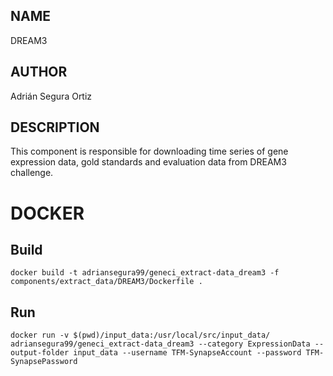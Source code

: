## NAME

DREAM3

## AUTHOR

Adrián Segura Ortiz

## DESCRIPTION

This component is responsible for downloading time series of gene expression data, gold standards and evaluation data from DREAM3 challenge.

# DOCKER

## Build

```
docker build -t adriansegura99/geneci_extract-data_dream3 -f components/extract_data/DREAM3/Dockerfile .
```

## Run

```
docker run -v $(pwd)/input_data:/usr/local/src/input_data/ adriansegura99/geneci_extract-data_dream3 --category ExpressionData --output-folder input_data --username TFM-SynapseAccount --password TFM-SynapsePassword
```
